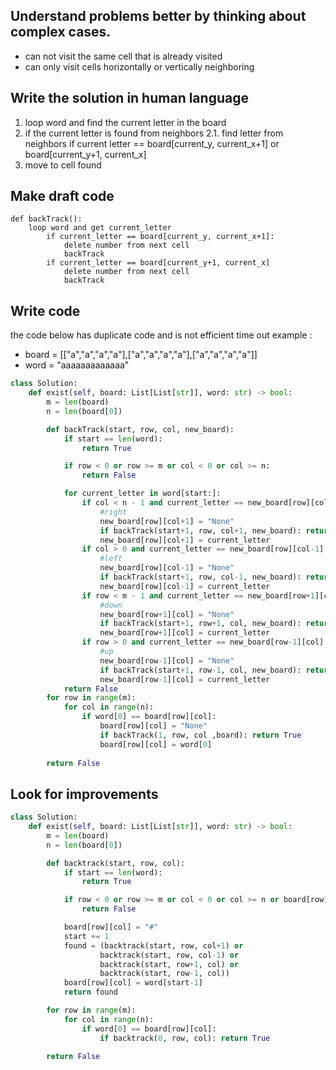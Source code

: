 ## Understand problems better by thinking about complex cases.
- can not visit the same cell that is already visited
- can only visit cells horizontally or vertically neighboring
 
## Write the solution in human language 
1. loop word and find the current letter in the board
2. if the current letter is found from neighbors
    2.1. find letter from neighbors
        if current letter == board[current_y, current_x+1]
        or board[current_y+1, current_x]
3. move to cell found
      
## Make draft code
```
def backTrack():
    loop word and get current_letter
        if current_letter == board[current_y, current_x+1]:
            delete number from next cell
            backTrack
        if current_letter == board[current_y+1, current_x]
            delete number from next cell
            backTrack
```
## Write code
the code below has duplicate code and is not efficient
time out example :
- board = [["a","a","a","a"],["a","a","a","a"],["a","a","a","a"]]
- word = "aaaaaaaaaaaaa"

```python
class Solution:
    def exist(self, board: List[List[str]], word: str) -> bool:
        m = len(board)
        n = len(board[0])

        def backTrack(start, row, col, new_board):
            if start == len(word):
                return True

            if row < 0 or row >= m or col < 0 or col >= n:
                return False

            for current_letter in word[start:]:
                if col < n - 1 and current_letter == new_board[row][col+1]:
                    #right
                    new_board[row][col+1] = "None" 
                    if backTrack(start+1, row, col+1, new_board): return True
                    new_board[row][col+1] = current_letter
                if col > 0 and current_letter == new_board[row][col-1]:
                    #left
                    new_board[row][col-1] = "None" 
                    if backTrack(start+1, row, col-1, new_board): return True
                    new_board[row][col-1] = current_letter
                if row < m - 1 and current_letter == new_board[row+1][col]:
                    #down
                    new_board[row+1][col] = "None" 
                    if backTrack(start+1, row+1, col, new_board): return True
                    new_board[row+1][col] = current_letter
                if row > 0 and current_letter == new_board[row-1][col]:
                    #up
                    new_board[row-1][col] = "None" 
                    if backTrack(start+1, row-1, col, new_board): return True
                    new_board[row-1][col] = current_letter
            return False
        for row in range(m):
            for col in range(n):
                if word[0] == board[row][col]:
                    board[row][col] = "None"
                    if backTrack(1, row, col ,board): return True
                    board[row][col] = word[0]
                    
        return False
```

## Look for improvements

``` python
class Solution:
    def exist(self, board: List[List[str]], word: str) -> bool:
        m = len(board)
        n = len(board[0])

        def backtrack(start, row, col):
            if start == len(word):
                return True

            if row < 0 or row >= m or col < 0 or col >= n or board[row][col] != word[start]:
                return False

            board[row][col] = "#"
            start += 1
            found = (backtrack(start, row, col+1) or 
                    backtrack(start, row, col-1) or
                    backtrack(start, row+1, col) or
                    backtrack(start, row-1, col))
            board[row][col] = word[start-1]
            return found

        for row in range(m):
            for col in range(n):
                if word[0] == board[row][col]:
                    if backtrack(0, row, col): return True
                    
        return False
```
